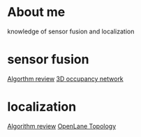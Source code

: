 # About me
knowledge of sensor fusion and localization

# sensor fusion
  [Algorthm review](https://www.thinkautonomous.ai/blog/9-types-of-sensor-fusion-algorithms/)
  [3D occupancy network]()

# localization
  [Algorithm review](https://www.ncbi.nlm.nih.gov/pmc/articles/PMC8749843/#:~:text=Lane-Level%20Localization%20%28LLL%29%3A%20The%20position%20of%20the%20host,%28OSM%29%2C%20Waze%29%20are%20used%20to%20perform%20this%20task.)
  [OpenLane Topology]()
